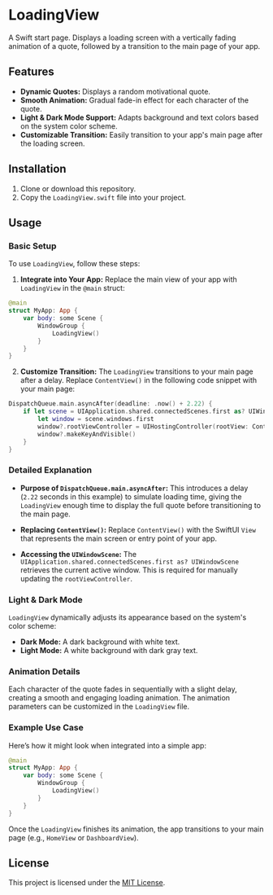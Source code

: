 # LoadingView

A Swift start page. Displays a loading screen with a vertically fading animation of a quote, followed by a transition to the main page of your app. 

## Features
- **Dynamic Quotes:** Displays a random motivational quote.
- **Smooth Animation:** Gradual fade-in effect for each character of the quote.
- **Light & Dark Mode Support:** Adapts background and text colors based on the system color scheme.
- **Customizable Transition:** Easily transition to your app's main page after the loading screen.

## Installation
1. Clone or download this repository.
2. Copy the `LoadingView.swift` file into your project.

## Usage

### Basic Setup
To use `LoadingView`, follow these steps:

1. **Integrate into Your App:** Replace the main view of your app with `LoadingView` in the `@main` struct:

```swift
@main
struct MyApp: App {
    var body: some Scene {
        WindowGroup {
            LoadingView()
        }
    }
}
```

2. **Customize Transition:** The `LoadingView` transitions to your main page after a delay. Replace `ContentView()` in the following code snippet with your main page:

```swift
DispatchQueue.main.asyncAfter(deadline: .now() + 2.22) {
    if let scene = UIApplication.shared.connectedScenes.first as? UIWindowScene {
        let window = scene.windows.first
        window?.rootViewController = UIHostingController(rootView: ContentView()) // Replace `ContentView()` with your main page
        window?.makeKeyAndVisible()
    }
}
```

### Detailed Explanation

- **Purpose of `DispatchQueue.main.asyncAfter`:** This introduces a delay (`2.22` seconds in this example) to simulate loading time, giving the `LoadingView` enough time to display the full quote before transitioning to the main page.

- **Replacing `ContentView()`:** Replace `ContentView()` with the SwiftUI `View` that represents the main screen or entry point of your app.

- **Accessing the `UIWindowScene`:** The `UIApplication.shared.connectedScenes.first as? UIWindowScene` retrieves the current active window. This is required for manually updating the `rootViewController`.

### Light & Dark Mode
`LoadingView` dynamically adjusts its appearance based on the system's color scheme:
- **Dark Mode:** A dark background with white text.
- **Light Mode:** A white background with dark gray text.

### Animation Details
Each character of the quote fades in sequentially with a slight delay, creating a smooth and engaging loading animation. The animation parameters can be customized in the `LoadingView` file.

### Example Use Case
Here’s how it might look when integrated into a simple app:

```swift
@main
struct MyApp: App {
    var body: some Scene {
        WindowGroup {
            LoadingView()
        }
    }
}
```

Once the `LoadingView` finishes its animation, the app transitions to your main page (e.g., `HomeView` or `DashboardView`).

## License
This project is licensed under the [MIT License](LICENSE).
